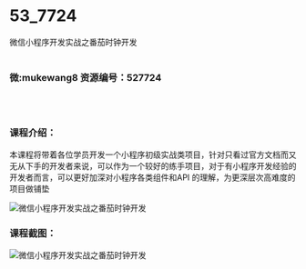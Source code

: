 # 53_7724
微信小程序开发实战之番茄时钟开发
<br/></br>
<h3>微:mukewang8 资源编号：527724</h3>
<br/></br>
<h3>课程介绍：</h3>
<p>本课程将带着各位学员开发一个小程序初级实战类项目，针对只看过官方文档而又无从下手的开发者来说，可以作为一个较好的练手项目，对于有小程序开发经验的开发者而言，可以更好加深对小程序各类组件和API 的理解，为更深层次高难度的项目做铺垫</p>
<p><img src="https://www.ko996.com/wp-content/uploads/img/2019/10/356-17-300x180.jpg" alt="微信小程序开发实战之番茄时钟开发"></p>
<h3>课程截图：</h3>
<p><img src="https://www.ko996.com/wp-content/uploads/img/2019/10/1-32.png" alt="微信小程序开发实战之番茄时钟开发"></p>
